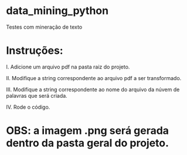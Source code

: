 # data_mining_python
Testes com mineração de texto

# Instruções:

I. Adicione um arquivo pdf na pasta raiz do projeto.

II. Modifique a string correspondente ao arquivo pdf a ser transformado.

III. Modifique a string correspondente ao nome do arquivo da núvem de palavras que será criada.

IV. Rode o código.

# OBS: a imagem .png será gerada dentro da pasta geral do projeto.